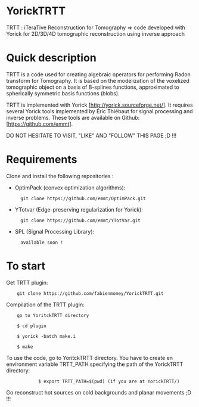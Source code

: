 # YorickTRTT
TRTT : iTeraTive Reconstruction for Tomography => code developed with Yorick for 2D/3D/4D tomographic reconstruction using inverse approach

# Quick description
TRTT is a code used for creating algebraic operators for performing Radon transform for Tomography. It is based on the modelization of the voxelized tomographic object on a basis of B-splines functions, approximated to spherically symmetric basis functions (blobs).

TRTT is implemented with Yorick [http://yorick.sourceforge.net/]. It requires several Yorick tools implemented by Éric Thiébaut for signal processing and inverse problems. These tools are available on Github: [https://github.com/emmt]. 

DO NOT HESITATE TO VISIT, "LIKE" AND "FOLLOW" THIS PAGE ;D !!!

# Requirements

Clone and install the following repositories :

- OptimPack (convex optimization algorithms): 

  		git clone https://github.com/emmt/OptimPack.git

- YTotvar (Edge-preserving regularization for Yorick): 
  		  
		git clone https://github.com/emmt/YTotVar.git

- SPL (Signal Processing Library): 
  		  
		available soon !

# To start
Get TRTT plugin:

		git clone https://github.com/fabienmomey/YorickTRTT.git

Compilation of the TRTT plugin:
	     
		go to YoritckTRTT directory

		$ cd plugin

		$ yorick -batch make.i

		$ make
		
To use the code, go to YoritckTRTT directory. You have to create en environment variable TRTT_PATH specifying the path of the YorickTRTT directory:

     	     	$ export TRTT_PATH=$(pwd) (if you are at YorickTRTT/)

Go reconstruct hot sources on cold backgrounds and planar movements ;D !!!
